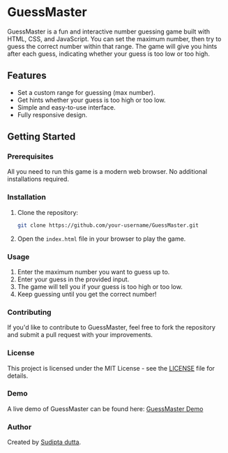 # GuessMaster

GuessMaster is a fun and interactive number guessing game built with HTML, CSS, and JavaScript. You can set the maximum number, then try to guess the correct number within that range. The game will give you hints after each guess, indicating whether your guess is too low or too high.

## Features
- Set a custom range for guessing (max number).
- Get hints whether your guess is too high or too low.
- Simple and easy-to-use interface.
- Fully responsive design.

## Getting Started

### Prerequisites
All you need to run this game is a modern web browser. No additional installations required.

### Installation

1. Clone the repository:
    ```bash
    git clone https://github.com/your-username/GuessMaster.git
    ```
2. Open the `index.html` file in your browser to play the game.

### Usage

1. Enter the maximum number you want to guess up to.
2. Enter your guess in the provided input.
3. The game will tell you if your guess is too high or too low.
4. Keep guessing until you get the correct number!

### Contributing

If you'd like to contribute to GuessMaster, feel free to fork the repository and submit a pull request with your improvements.

### License

This project is licensed under the MIT License - see the [LICENSE](LICENSE) file for details.

### Demo

A live demo of GuessMaster can be found here: [GuessMaster Demo](https://your-username.github.io/GuessMaster)

### Author

Created by [Sudipta dutta](https://github.com/sudiptadutta99).
